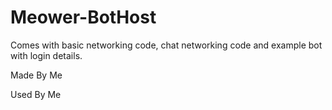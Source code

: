 # Meower-BotHost
Comes with basic networking code, chat networking code and example bot with login details.

Made By Me

Used By Me

